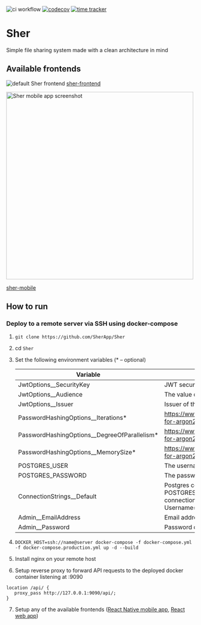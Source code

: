 ![ci workflow](https://github.com/SherApp/Sher/actions/workflows/ci.yml/badge.svg) [![codecov](https://codecov.io/gh/SherApp/Sher/branch/main/graph/badge.svg?token=UGSWHXITPW)](https://codecov.io/gh/SherApp/Sher) [![time tracker](https://wakatime.com/badge/github/SherApp/Sher.svg)](https://wakatime.com/badge/github/SherApp/Sher)
# Sher
Simple file sharing system made with a clean architecture in mind

## Available frontends
![default Sher frontend](https://user-images.githubusercontent.com/12448522/128311281-9143c2df-4cea-4304-9bec-d5cbdc31a6ef.gif)
[sher-frontend](https://github.com/SherApp/sher-frontend)

<img src="https://user-images.githubusercontent.com/12448522/128312794-bfe7c3cd-a830-4f28-952b-81acbf667528.jpg" width="500" alt="Sher mobile app screenshot" />

[sher-mobile](https://github.com/SherApp/sher-mobile)

## How to run
### Deploy to a remote server via SSH using docker-compose
1. `git clone https://github.com/SherApp/Sher`
2. cd `Sher`
3. Set the following environment variables (* – optional)

   | Variable | Explanation |
   | -------- | ----- |
   | JwtOptions__SecurityKey | JWT security key (suggested 512 bits) |
   | JwtOptions__Audience | The value of audience claim, can be public domain URL |
   | JwtOptions__Issuer | Issuer of the token, can be API url |
   | PasswordHashingOptions__Iterations* | https://www.twelve21.io/how-to-choose-the-right-parameters-for-argon2/ |
   | PasswordHashingOptions__DegreeOfParallelism* | https://www.twelve21.io/how-to-choose-the-right-parameters-for-argon2/ |
   | PasswordHashingOptions__MemorySize* | https://www.twelve21.io/how-to-choose-the-right-parameters-for-argon2/ |
   | POSTGRES_USER | The username of postgres user |
   | POSTGRES_PASSWORD | The password of postgres user |
   | ConnectionStrings__Default | Postgres connection string. For example, given POSTGRES_USER=sher and POSTGRES_PASSWORD=xsaJSlq8 the connection string would be Username=sher;Password=xsaJSlq8;Server=postgres;Database=sher |
   | Admin__EmailAddress | Email address of the admin account |
   | Admin__Password | Password of the admin account |
4. `DOCKER_HOST=ssh://name@server docker-compose -f docker-compose.yml -f docker-compose.production.yml up -d --build`
5. Install nginx on your remote host
6. Setup reverse proxy to forward API requests to the deployed docker container listening at :9090
```nginx
location /api/ {
   proxy_pass http://127.0.0.1:9090/api/;
}
```
7. Setup any of the available frontends ([React Native mobile app](https://github.com/SherApp/sher-mobile), [React web app](https://github.com/SherApp/sher-frontend))
